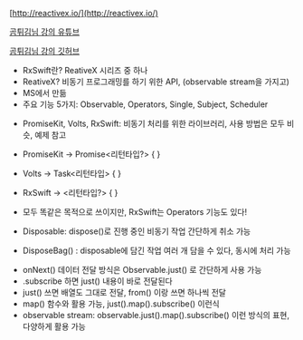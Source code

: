 [http://reactivex.io/](http://reactivex.io/)

[곰튀김님 강의 유튜브](https://www.youtube.com/channel/UCsrPur3UrxuwGmT1Jq6tkQw)

[곰튀김님 강의 깃허브](https://github.com/iamchiwon/RxSwift_In_4_Hours)

- RxSwift란? ReativeX 시리즈 중 하나
- ReativeX? 비동기 프로그래밍를 하기 위한 API, (observable stream을 가지고)
- MS에서 만듦
- 주요 기능 5가지:  Observable, Operators, Single, Subject, Scheduler

<step1>

- PromiseKit, Volts, RxSwift: 비동기 처리를 위한 라이브러리, 사용 방법은 모두 비슷, 예제 참고
- PromiseKit → Promise<리턴타입?> { }
- Volts → Task<리턴타입> { }
- RxSwift → <리턴타입?> { }
- 모두 똑같은 목적으로 쓰이지만, RxSwift는 Operators 기능도 있다!

- Disposable: dispose()로 진행 중인 비동기 작업 간단하게 취소 가능
- DisposeBag() : disposable에 담긴 작업 여러 개 담을 수 있다, 동시에 처리 가능

<step2>

- onNext() 데이터 전달 방식은 Observable.just() 로 간단하게 사용 가능
- .subscribe 하면 just() 내용이 바로 전달된다
- just() 쓰면 배열도 그대로 전달, from() 이랑 쓰면 하나씩 전달
- map() 함수와 활용 가능, just().map().subscribe() 이런식
- observable stream: observable.just().map().subscribe() 이런 방식의 표현, 다양하게 활용 가능
